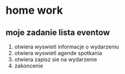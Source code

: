 # home work

## moje zadanie  lista eventow

1. otwiera wyswietl informacje o wydarzeniu
2. otwiera wyswietl agende spotkania
3. otwiera zapisz sie na wydarzenie
4. zakoncenie
